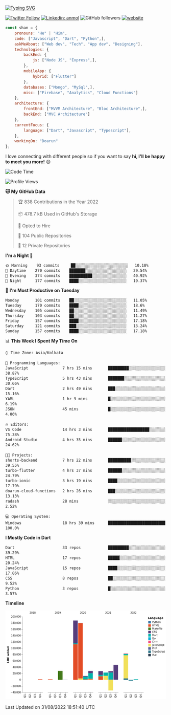 [![Typing SVG](https://readme-typing-svg.herokuapp.com?lines=Hey%2C+I'm+Shan;I+am+a+Full+Stack+Developer)](https://git.io/typing-svg)

<!-- <img align='right' src="https://media.giphy.com/media/M9gbBd9nbDrOTu1Mqx/giphy.gif" width="230"> -->

[![Twitter Follow](https://img.shields.io/twitter/follow/shan__shaji?style=flat)](https://twitter.com/intent/follow?screen_name=shan__shaji)
[![Linkedin: anmol](https://img.shields.io/badge/shan-shaji?style=flat-square&logo=Linkedin&logoColor=white&link=https://www.linkedin.com/in/shan-shaji/)](https://www.linkedin.com/in/shan-shaji/)
![GitHub followers](https://img.shields.io/github/followers/shan-shaji?label=Follow&style=social)
[![website](https://img.shields.io/badge/Website-46a2f1.svg?&style=flat-square&logo=Google-Chrome&logoColor=white&link=http://shan-shaji.github.io/)](http://shan-shaji.github.io/)




```javascript
const shan = {
    pronouns: "He" | "Him",
    code: ["Javascript", "Dart", "Python",],
    askMeAbout: ["Web dev", "Tech", "App dev", "Designing"],
    technologies: {
        backEnd: {
            js: ["Node JS", "Express",],
        },
        mobileApp: {
            hybrid: ["Flutter"]
        },
        databases: ["Mongo", "MySql",],
        misc: ["Firebase", "Analytics", "Cloud Functions"]
    },
    architecture: {
        frontEnd: ["MVVM Architecture", "Bloc Architecture",],
        backEnd: ["MVC Architecture"]
    },
    currentFocus: {
        language: ["Dart", "Javascript", "Typescript"],
    },
    workingOn: "Doarun"
};
```

I love connecting with different people</b> so if you want to say <b>hi, I'll be happy to meet you more!</b> 😊</em>


<!--START_SECTION:waka-->
![Code Time](http://img.shields.io/badge/Code%20Time-841%20hrs%2014%20mins-blue)

![Profile Views](http://img.shields.io/badge/Profile%20Views-31-blue)

**🐱 My GitHub Data** 

> 🏆 838 Contributions in the Year 2022
 > 
> 📦 478.7 kB Used in GitHub's Storage 
 > 
> 💼 Opted to Hire
 > 
> 📜 104 Public Repositories 
 > 
> 🔑 12 Private Repositories  
 > 
**I'm a Night 🦉** 

```text
🌞 Morning    93 commits     ██░░░░░░░░░░░░░░░░░░░░░░░   10.18% 
🌆 Daytime    270 commits    ███████░░░░░░░░░░░░░░░░░░   29.54% 
🌃 Evening    374 commits    ██████████░░░░░░░░░░░░░░░   40.92% 
🌙 Night      177 commits    ████░░░░░░░░░░░░░░░░░░░░░   19.37%

```
📅 **I'm Most Productive on Tuesday** 

```text
Monday       101 commits    ██░░░░░░░░░░░░░░░░░░░░░░░   11.05% 
Tuesday      170 commits    ████░░░░░░░░░░░░░░░░░░░░░   18.6% 
Wednesday    105 commits    ██░░░░░░░░░░░░░░░░░░░░░░░   11.49% 
Thursday     103 commits    ██░░░░░░░░░░░░░░░░░░░░░░░   11.27% 
Friday       157 commits    ████░░░░░░░░░░░░░░░░░░░░░   17.18% 
Saturday     121 commits    ███░░░░░░░░░░░░░░░░░░░░░░   13.24% 
Sunday       157 commits    ████░░░░░░░░░░░░░░░░░░░░░   17.18%

```


📊 **This Week I Spent My Time On** 

```text
⌚︎ Time Zone: Asia/Kolkata

💬 Programming Languages: 
JavaScript               7 hrs 15 mins       █████████░░░░░░░░░░░░░░░░   38.87% 
TypeScript               5 hrs 43 mins       ███████░░░░░░░░░░░░░░░░░░   30.66% 
Dart                     2 hrs 49 mins       ███░░░░░░░░░░░░░░░░░░░░░░   15.16% 
YAML                     1 hr 9 mins         █░░░░░░░░░░░░░░░░░░░░░░░░   6.19% 
JSON                     45 mins             █░░░░░░░░░░░░░░░░░░░░░░░░   4.06%

🔥 Editors: 
VS Code                  14 hrs 3 mins       ██████████████████░░░░░░░   75.38% 
Android Studio           4 hrs 35 mins       ██████░░░░░░░░░░░░░░░░░░░   24.62%

🐱‍💻 Projects: 
shorts-backend           7 hrs 22 mins       ██████████░░░░░░░░░░░░░░░   39.55% 
turbo-flutter            4 hrs 37 mins       ██████░░░░░░░░░░░░░░░░░░░   24.79% 
turbo-ionic              3 hrs 19 mins       ████░░░░░░░░░░░░░░░░░░░░░   17.79% 
doarun-cloud-functions   2 hrs 26 mins       ███░░░░░░░░░░░░░░░░░░░░░░   13.13% 
radash                   28 mins             ░░░░░░░░░░░░░░░░░░░░░░░░░   2.52%

💻 Operating System: 
Windows                  18 hrs 39 mins      █████████████████████████   100.0%

```

**I Mostly Code in Dart** 

```text
Dart                     33 repos            █████████░░░░░░░░░░░░░░░░   39.29% 
HTML                     17 repos            █████░░░░░░░░░░░░░░░░░░░░   20.24% 
JavaScript               15 repos            ████░░░░░░░░░░░░░░░░░░░░░   17.86% 
CSS                      8 repos             ██░░░░░░░░░░░░░░░░░░░░░░░   9.52% 
Python                   3 repos             █░░░░░░░░░░░░░░░░░░░░░░░░   3.57%

```


**Timeline**

![Chart not found](https://raw.githubusercontent.com/shan-shaji/shan-shaji/master/charts/bar_graph.png) 


 Last Updated on 31/08/2022 18:51:40 UTC
<!--END_SECTION:waka-->

